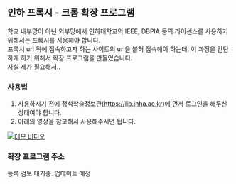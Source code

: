 ## 인하 프록시 - 크롬 확장 프로그램

학교 내부망이 아닌 외부망에서 인하대학교의 IEEE, DBPIA 등의 라이센스를 사용하기 위해서는 프록시를 사용해야 합니다.</br>
프록시 url 뒤에 접속하고자 하는 사이트의 url을 붙혀 접속해야 하는데, 이 과정을 간단하게 하기 위해서 확장 프로그램을 만들었습니다.</br>
사실 제가 필요해서..


### 사용법
1. 사용하시기 전에 정석학술정보관(https://lib.inha.ac.kr)에 먼저 로그인을 해두신 상태여야 합니다.
2. 아래의 영상을 참고해서 사용해주시면 됩니다.
   
[![데모 비디오](http://img.youtube.com/vi/5O54ZUvjxN8/0.jpg)](https://www.youtube.com/watch?v=5O54ZUvjxN8)

### 확장 프로그램 주소
등록 검토 대기중. 업데이트 예정
